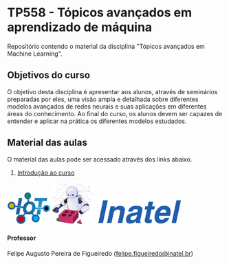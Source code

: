 # TP558 - Tópicos avançados em aprendizado de máquina

Repositório contendo o material da disciplina "Tópicos avançados em Machine Learning".

## Objetivos do curso

O objetivo desta disciplina é apresentar aos alunos, através de seminários preparadas por eles, uma visão ampla e detalhada sobre diferentes modelos avançados de redes neurais e suas aplicações em diferentes áreas do conhecimento. Ao final do curso, os alunos devem ser capazes de entender e aplicar na prática os diferentes modelos estudados.

## Material das aulas

O material das aulas pode ser acessado através dos links abaixo.

1. [Introdução ao curso](https://github.com/zz4fap/tp558-adv-ml/blob/main/slides/TP558_1_Introdu%C3%A7ao_ao_curso.pdf)


<img src="/figures/iot_lab.jpg" width="100px"> <img src="/figures/ml_logo1.png" width="100px"> <img src="/figures/inatel_logo.png" width="200px">

#### Professor

Felipe Augusto Pereira de Figueiredo (felipe.figueiredo@inatel.br)
